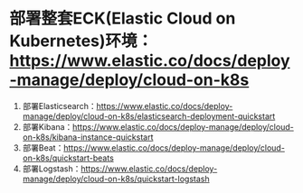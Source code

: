 # 部署整套ECK(Elastic Cloud on Kubernetes)环境：https://www.elastic.co/docs/deploy-manage/deploy/cloud-on-k8s
1. 部署Elasticsearch：https://www.elastic.co/docs/deploy-manage/deploy/cloud-on-k8s/elasticsearch-deployment-quickstart
2. 部署Kibana：https://www.elastic.co/docs/deploy-manage/deploy/cloud-on-k8s/kibana-instance-quickstart
3. 部署Beat：https://www.elastic.co/docs/deploy-manage/deploy/cloud-on-k8s/quickstart-beats
4. 部署Logstash：https://www.elastic.co/docs/deploy-manage/deploy/cloud-on-k8s/quickstart-logstash
